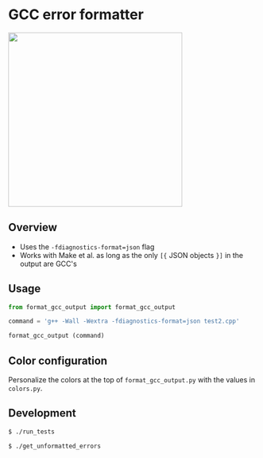 
# GCC error formatter

<img src='formatted_output.png' height='350px'>


## Overview

- Uses the `-fdiagnostics-format=json` flag
- Works with Make et al. as long as the only `[{` JSON objects `}]` in the output are GCC's


## Usage

```python
from format_gcc_output import format_gcc_output

command = 'g++ -Wall -Wextra -fdiagnostics-format=json test2.cpp'

format_gcc_output (command)
```


## Color configuration

Personalize the colors at the top of `format_gcc_output.py` with the values in `colors.py`.<br>


## Development

```bash
$ ./run_tests
```

```bash
$ ./get_unformatted_errors
```
